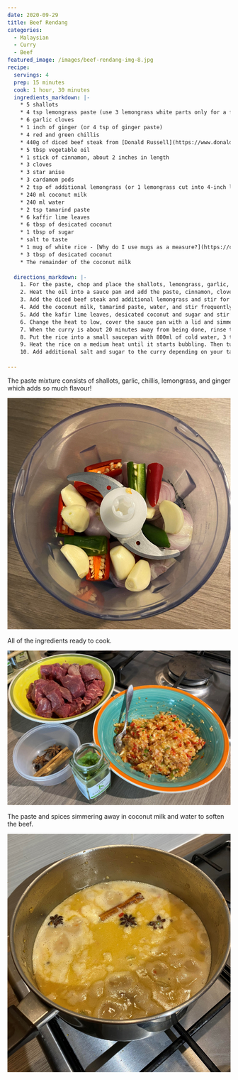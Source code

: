 ```yaml
---
date: 2020-09-29
title: Beef Rendang
categories:
  - Malaysian
  - Curry
  - Beef
featured_image: /images/beef-rendang-img-8.jpg
recipe:
  servings: 4
  prep: 15 minutes
  cook: 1 hour, 30 minutes
  ingredients_markdown: |-
    * 5 shallots
    * 4 tsp lemongrass paste (use 3 lemongrass white parts only for a fresher flavour)
    * 6 garlic cloves 
    * 1 inch of ginger (or 4 tsp of ginger paste)
    * 4 red and green chillis
    * 440g of diced beef steak from [Donald Russell](https://www.donaldrussell.com/diced-beef-steak.html)
    * 5 tbsp vegetable oil
    * 1 stick of cinnamon, about 2 inches in length
    * 3 cloves
    * 3 star anise
    * 3 cardamom pods
    * 2 tsp of additional lemongrass (or 1 lemongrass cut into 4-inch lengths and pounded)
    * 240 ml coconut milk
    * 240 ml water
    * 2 tsp tamarind paste
    * 6 kaffir lime leaves
    * 6 tbsp of desicated coconut 
    * 1 tbsp of sugar
    * salt to taste 
    * 1 mug of white rice - [Why do I use mugs as a measure?](https://cookingwithjodes.co.uk/tips%20and%20tricks/2021/01/24/measuring-cooking-rice/)
    * 3 tbsp of desicated coconut
    * The remainder of the coconut milk 

  directions_markdown: |-
    1. For the paste, chop and place the shallots, lemongrass, garlic, ginger and chillis into a food processor and process until very finely chopped.
    2. Heat the oil into a sauce pan and add the paste, cinnamon, cloves, star anise and cardamom. Stir until aromatic. 
    3. Add the diced beef steak and additional lemongrass and stir for 1 minute.
    4. Add the coconut milk, tamarind paste, water, and stir frequently on a medium heat until the beef is almost cooked. 
    5. Add the kafir lime leaves, desicated coconut and sugar and stir until well blended.
    6. Change the heat to low, cover the sauce pan with a lid and simmer for 1.5 hours.
    7. When the curry is about 20 minutes away from being done, rinse the white rice in a sieve under a tap to remove excess starch.
    8. Put the rice into a small saucepan with 800ml of cold water, 3 tbsp of desicated coconut and the remainder of the coconut milk.
    9. Heat the rice on a medium heat until it starts bubbling. Then turn the heat down to the lowest setting, cover, and cook until the water is gone.
    10. Add additional salt and sugar to the curry depending on your taste and serve.

---
```

The paste mixture consists of shallots, garlic, chillis, lemongrass, and ginger which adds so much flavour!

![Rendang curry paste](/images/beef-rendang-img-2.jpg)

All of the ingredients ready to cook.

![Rendang ingredients](/images/beef-rendang-img-6.jpg)

The paste and spices simmering away in coconut milk and water to soften the beef.

![Simmering away](/images/beef-rendang-img-5.jpg)
